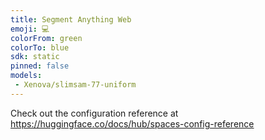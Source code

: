```yaml
---
title: Segment Anything Web
emoji: 💻
colorFrom: green
colorTo: blue
sdk: static
pinned: false
models:
 - Xenova/slimsam-77-uniform
---
```


Check out the configuration reference at https://huggingface.co/docs/hub/spaces-config-reference
